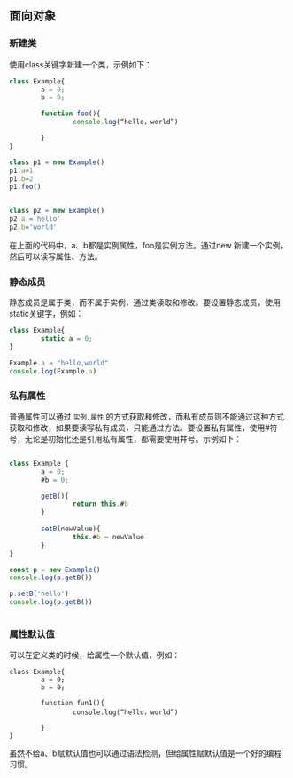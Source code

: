 ##  面向对象

###    新建类

使用class关键字新建一个类，示例如下：

```js
class Example{
        a = 0;
        b = 0;

        function foo(){
                console.log(“hello，world”)

        }
}

class p1 = new Example()
p1.a=1
p1.b=2
p1.foo()


class p2 = new Example()
p2.a ='hello'
p2.b='world'
```

在上面的代码中，a、b都是实例属性，foo是实例方法。通过new 新建一个实例，然后可以读写属性、方法。

###   静态成员

静态成员是属于类，而不属于实例，通过类读取和修改。要设置静态成员，使用static关键字，例如：

```js
class Example{
        static a = 0;
}

Example.a = "hello,world"
console.log(Example.a)
```

###   私有属性

普通属性可以通过 ` 实例.属性 ` 的方式获取和修改，而私有成员则不能通过这种方式获取和修改，如果要读写私有成员，只能通过方法。要设置私有属性，使用#符号，无论是初始化还是引用私有属性，都需要使用井号。示例如下：

```js

class Example {
        a = 0;
        #b = 0;

        getB(){
                return this.#b
        }
        
        setB(newValue){
                this.#b = newValue
        }
}

const p = new Example()
console.log(p.getB())

p.setB('hello')
console.log(p.getB())



```

###   属性默认值
可以在定义类的时候，给属性一个默认值，例如：

```
class Example{
        a = 0;
        b = 0;

        function fun1(){
                console.log(“hello，world”)

        }
}
```

虽然不给a、b赋默认值也可以通过语法检测，但给属性赋默认值是一个好的编程习惯。
